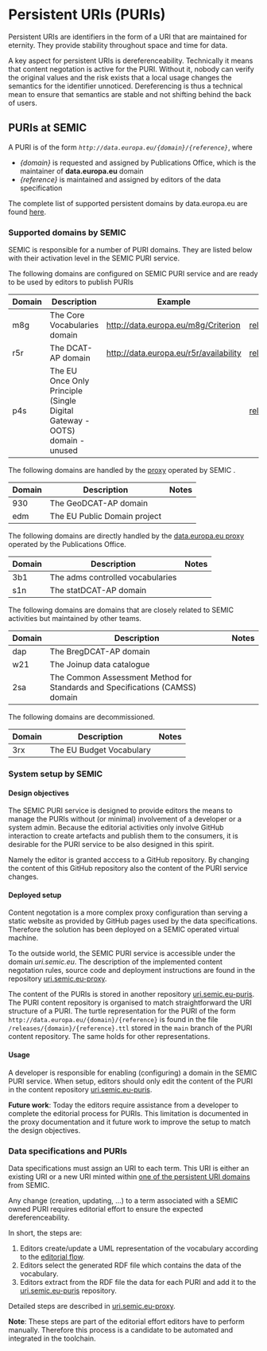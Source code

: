 # Persistent URIs (PURIs)

Persistent URIs are identifiers in the form of a URI that are maintained for eternity. 
They provide stability throughout space and time for data.

A key aspect for persistent URIs is dereferenceability.
Technically it means that content negotation is active for the PURI.
Without it, nobody can verify the original values and the risk exists that a local usage changes the semantics for the identifier unnoticed.
Dereferencing is thus a technical mean to ensure that semantics are stable and not shifting behind the back of users.


## PURIs at SEMIC

A PURI is of the form *`http://data.europa.eu/{domain}/{reference}`*, where 

 - *{domain}* is requested and assigned by Publications Office, which is the maintainer of **data.europa.eu** domain
 - *{reference}* is maintained and assigned by editors of the data specification

The complete list of supported persistent domains by data.europa.eu are found [here](https://data.europa.eu/URI.html).

### Supported domains by SEMIC
SEMIC is responsible for a number of PURI domains. 
They are listed below with their activation level in the SEMIC PURI service.


The following domains are configured on SEMIC PURI service and are ready to be used by editors to publish PURIs 

|Domain|Description|Example|Content|
|---|---|---|---|
|m8g| The Core Vocabularies domain | http://data.europa.eu/m8g/Criterion | [releases/m8g](https://github.com/SEMICeu/uri.semic.eu-puris/tree/main/releases/m8g) |
|r5r| The DCAT-AP domain | http://data.europa.eu/r5r/availability | [releases/r5r](https://github.com/SEMICeu/uri.semic.eu-puris/tree/main/releases/r5r) |
|p4s| The EU Once Only Principle (Single Digital Gateway - OOTS) domain - unused | | [releases/p4s](https://github.com/SEMICeu/uri.semic.eu-puris/tree/main/releases/p4s) |

The following domains are handled by the [proxy](https://github.com/SEMICeu/uri.semic.eu-proxy) operated by SEMIC .

|Domain|Description| Notes |
| --- | --- | --- | 
|930| The GeoDCAT-AP domain | | 
|edm| The EU Public Domain project  | |

The following domains are directly handled by the [data.europa.eu proxy](http://data.europa.eu) operated by the Publications Office.

|Domain|Description| Notes |
| --- | --- | --- | 
|3b1| The adms controlled vocabularies | |
|s1n| The statDCAT-AP domain | | 

The following domains are domains that are closely related to SEMIC activities but maintained by other teams.

|Domain|Description| Notes |
| --- | --- | --- | 
|dap| The BregDCAT-AP domain | |
|w21| The Joinup data catalogue | |
|2sa| The Common Assessment Method for Standards and Specifications (CAMSS) domain | |


The following domains are decommissioned.

|Domain|Description| Notes |
| --- | --- | --- | 
| 3rx | The EU Budget Vocabulary | |


### System setup by SEMIC

#### Design objectives

The SEMIC PURI service is designed to provide editors the means to manage the PURIs without (or minimal) involvement of a developer or a system admin.
Because the editorial activities only involve GitHub interaction to create artefacts and publish them to the consumers, it is desirable for the PURI service to be also designed in this spirit.

Namely the editor is granted acccess to a GitHub repository. 
By changing the content of this GitHub repository also the content of the PURI service changes.



#### Deployed setup

Content negotation is a more complex proxy configuration than serving a static website as provided by GitHub pages used by the data specifications.
Therefore the solution has been deployed on a SEMIC operated virtual machine. 

To the outside world, the SEMIC PURI service is accessible under the domain *uri.semic.eu*.
The description of the implemented content negotation rules, source code and deployment instructions are found in the repository [uri.semic.eu-proxy](https://github.com/SEMICeu/uri.semic.eu-proxy). 

The content of the PURIs is stored in another repository [uri.semic.eu-puris](https://github.com/SEMICeu/uri.semic.eu-puris). 
The PURI content repository is organised to match straightforward the URI structure of a PURI.
The turtle representation for the PURI of the form `http://data.europa.eu/{domain}/{reference}` is found in the file `/releases/{domain}/{reference}.ttl` stored in the `main` branch of the PURI content repository.
The same holds for other representations.


#### Usage 

A developer is responsible for enabling (configuring) a domain in the SEMIC PURI service. 
When setup, editors should only edit the content of the PURI in the content repository [uri.semic.eu-puris](https://github.com/SEMICeu/uri.semic.eu-puris). 

**Future work**: Today the editors require assistance from a developer to complete the editorial process for PURIs.
This limitation is documented in the proxy documentation and it future work to improve the setup to match the design objectives.


### Data specifications and PURIs

Data specifications must assign an URI to each term. 
This URI is either an existing URI or a new URI minted within [one of the persistent URI domains](#supported-domains-by-semic) from SEMIC.

Any change (creation, updating, ...) to a term associated with a SEMIC owned PURI requires editorial effort to ensure the expected dereferenceability.

In short, the steps are: 

1. Editors create/update a UML representation of the vocabulary according to the [editorial flow](./editorial_flow.md).
2. Editors select the generated RDF file which contains the data of the vocabulary.
3. Editors extract from the RDF file the data for each PURI and add it to the  [uri.semic.eu-puris](https://github.com/SEMICeu/uri.semic.eu-puris) repository.  

Detailed steps are described in [uri.semic.eu-proxy](https://github.com/SEMICeu/uri.semic.eu-proxy).


**Note**: These steps are part of the editorial effort editors have to perform manually.
Therefore this process is a candidate to be automated and integrated in the toolchain.









